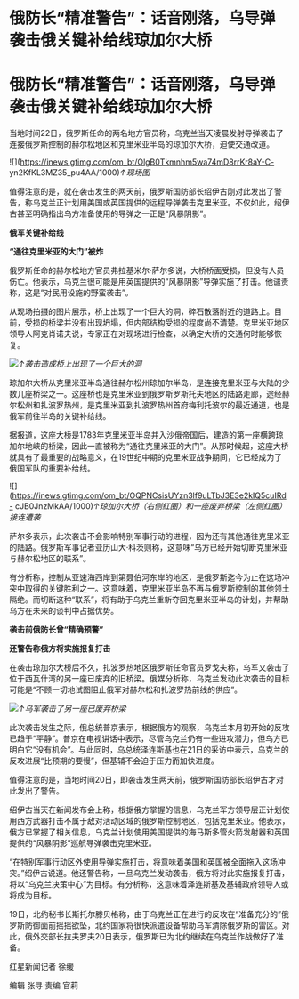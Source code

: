 # 俄防长“精准警告”：话音刚落，乌导弹袭击俄关键补给线琼加尔大桥

# 俄防长“精准警告”：话音刚落，乌导弹袭击俄关键补给线琼加尔大桥

当地时间22日，俄罗斯任命的两名地方官员称，乌克兰当天凌晨发射导弹袭击了连接俄罗斯控制的赫尔松地区和克里米亚半岛的琼加尔大桥，迫使交通改道。

![](https://inews.gtimg.com/om_bt/OlgB0Tkmnhm5wa74mD8rrKr8aY-C-
yn2KfKL3MZ35_pu4AA/1000)_↑现场图_

值得注意的是，就在袭击发生的两天前，俄罗斯国防部长绍伊古刚对此发出了警告，称乌克兰正计划用美国或英国提供的远程导弹袭击克里米亚。不仅如此，绍伊古甚至明确指出乌方准备使用的导弹之一正是“风暴阴影”。

**俄军关键补给线**

**“通往克里米亚的大门”被炸**

俄罗斯任命的赫尔松地方官员弗拉基米尔·萨尔多说，大桥桥面受损，但没有人员伤亡。他表示，乌克兰很可能是用英国提供的“风暴阴影”导弹实施了打击。他谴责称，这是“对民用设施的野蛮袭击”。

从现场拍摄的图片展示，桥上出现了一个巨大的洞，碎石散落附近的道路上。目前，受损的桥梁并没有出现坍塌，但内部结构受损的程度尚不清楚。克里米亚地区领导人阿克肖诺夫说，专家正在对现场进行检查，以确定大桥的交通何时能够恢复。

![](https://inews.gtimg.com/om_bt/OkXbtseSp6rESXmkx3EeaL12lgPxWnZvC8KFK9hULEUGAAA/1000)_↑袭击造成桥上出现了一个巨大的洞_

琼加尔大桥从克里米亚半岛通往赫尔松州琼加尔半岛，是连接克里米亚与大陆的少数几座桥梁之一。这座桥也是克里米亚到俄罗斯罗斯托夫地区的陆路走廊，途经赫尔松州和扎波罗热州，是克里米亚到扎波罗热州首府梅利托波尔的最近通道，也是俄军前往半岛的关键补给线。

据报道，这座大桥是1783年克里米亚半岛并入沙俄帝国后，建造的第一座横跨琼加尔地峡的桥梁，因此一直被称为“通往克里米亚的大门”。从那时候起，这座大桥就具有了最重要的战略意义，在19世纪中期的克里米亚战争期间，它已经成为了俄国军队的重要补给线。

![](https://inews.gtimg.com/om_bt/OQPNCsisUYzn3lf9uLTbJ3E3e2kIQ5cuIRd-
cJB0JnzMkAA/1000)_↑琼加尔大桥（右侧红圈）和一座废弃桥梁（左侧红圈）接连遭袭_

萨尔多表示，此次袭击不会影响特别军事行动的进程，因为还有其他通往克里米亚的陆路。俄罗斯军事记者亚历山大·科茨则称，这意味“乌方已经开始切断克里米亚与赫尔松地区的联系”。

有分析称，控制从亚速海西岸到第聂伯河东岸的地区，是俄罗斯迄今为止在这场冲突中取得的关键胜利之一。这意味着，克里米亚半岛不再与俄罗斯控制的其他领土隔绝。而切断这种“联系”，将有助于乌克兰重新夺回克里米亚半岛的计划，并帮助乌方在未来的谈判中占据优势。

**袭击前俄防长曾“精确预警”**

**还警告称俄方将实施报复打击**

在袭击琼加尔大桥后不久，扎波罗热地区俄罗斯任命官员罗戈夫称，乌军又袭击了位于西瓦什湾的另一座已废弃的旧桥梁。俄媒分析称，乌克兰发动此次袭击的目标可能是“不顾一切地试图阻止俄军对赫尔松和扎波罗热前线的供应”。

![](https://inews.gtimg.com/om_bt/O-A6KyNoxFnmPUXZqraFxe8jClEZ12byBPTl0VGRsjEd4AA/1000)_↑乌军袭击了另一座已废弃桥梁_

此次袭击发生之际，俄总统普京表示，根据俄方的观察，乌克兰本月初开始的反攻已趋于“平静”。普京在电视讲话中表示，尽管乌克兰仍有一些进攻潜力，但乌方已明白它“没有机会”。与此同时，乌总统泽连斯基也在21日的采访中表示，乌克兰的反攻进展“比预期的要慢”，但基辅不会迫于压力而加快进度。

值得注意的是，当地时间20日，即袭击发生两天前，俄罗斯国防部长绍伊古才对此发出了警告。

绍伊古当天在新闻发布会上称，根据俄方掌握的信息，乌克兰军方领导层正计划使用西方武器打击不属于敌对活动区域的俄罗斯控制地区，包括克里米亚。他表示，俄方已掌握了相关信息，乌克兰计划使用美国提供的海马斯多管火箭发射器和英国提供的“风暴阴影”巡航导弹袭击克里米亚。

“在特别军事行动区外使用导弹实施打击，将意味着美国和英国被全面拖入这场冲突。”绍伊古说道。他还警告称，一旦乌克兰发动袭击，俄方将对此实施报复打击，将以“乌克兰决策中心”为目标。有分析称，这意味着泽连斯基及基辅政府领导人或将成为目标。

19日，北约秘书长斯托尔滕贝格称，由于乌克兰正在进行的反攻在“准备充分的”俄罗斯防御面前摇摇欲坠，北约国家将很快派遣设备帮助乌军清除俄罗斯的雷区。对此，俄外交部长拉夫罗夫20日表示，俄罗斯已为北约继续在乌克兰作战做好了准备。

红星新闻记者 徐缓

编辑 张寻 责编 官莉

